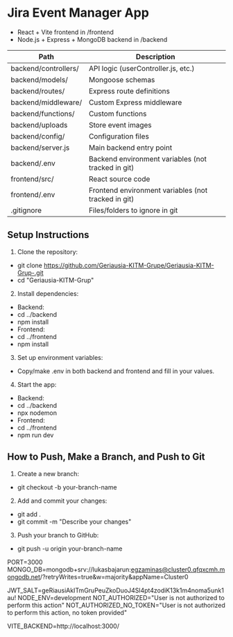 # Jira Event Manager App

- React + Vite frontend in /frontend
- Node.js + Express + MongoDB backend in /backend

| Path                    | Description                                         |
|-------------------------|-----------------------------------------------------|
| backend/controllers/    | API logic (userController.js, etc.)                 |
| backend/models/         | Mongoose schemas                                    |
| backend/routes/         | Express route definitions                           |
| backend/middleware/     | Custom Express middleware                           |
| backend/functions/      | Custom functions                                    |
| backend/uploads         | Store event images	                                |
| backend/config/         | Configuration files                                 |
| backend/server.js       | Main backend entry point                            |
| backend/.env            | Backend environment variables (not tracked in git)  |
| frontend/src/           | React source code                                   |
| frontend/.env           | Frontend environment variables (not tracked in git) |
| .gitignore              | Files/folders to ignore in git   

## Setup Instructions

1. Clone the repository:
- git clone https://github.com/Geriausia-KITM-Grupe/Geriausia-KITM-Grup-.git
- cd "Geriausia-KITM-Grup"
2. Install dependencies:
- Backend:
- cd ../backend
- npm install
- Frontend:
- cd ../frontend
- npm install
3. Set up environment variables:
- Copy/make .env in both backend and frontend and fill in your values.
4. Start the app:
- Backend:
- cd ../backend
- npx nodemon
- Frontend:
- cd ../frontend
- npm run dev

## How to Push, Make a Branch, and Push to Git

1. Create a new branch:

- git checkout -b your-branch-name

2. Add and commit your changes:

- git add .
- git commit -m "Describe your changes"


3. Push your branch to GitHub:
- git push -u origin your-branch-name



PORT=3000
MONGO_DB=mongodb+srv://lukasbajarun:egzaminas@cluster0.qfqxcmh.mongodb.net/?retryWrites=true&w=majority&appName=Cluster0


JWT_SALT=geRiausiAkITmGruPeuZkoDuoJ4Sl4pt4zodiK13k1m4noma5unk1au!
NODE_ENV=development
NOT_AUTHORIZED="User is not authorized to perform this action"
NOT_AUTHORIZED_NO_TOKEN="User is not authorized to perform this action, no token provided"




VITE_BACKEND=http://localhost:3000/
